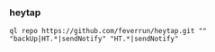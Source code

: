 ### heytap

```
ql repo https://github.com/feverrun/heytap.git "" "backUp|HT.*|sendNotify" "HT.*|sendNotify"
```
